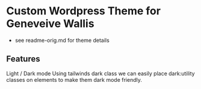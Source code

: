 # Custom Wordpress Theme for Geneveive Wallis

-   see readme-orig.md for theme details

## Features

Light / Dark mode
Using tailwinds dark class we can easily place dark:utility classes on elements to make them dark mode friendly.
